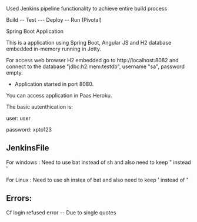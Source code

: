  Used Jenkins pipeline functionality to achieve entire build process
 
 Build -- Test --- Deploy -- Run (Pivotal)


Spring Boot Application

This is a application using Spring Boot, Angular JS and H2 database embedded in-memory running in Jetty.

For access web browser H2 embedded go to http://localhost:8082 and connect to the database "jdbc:h2:mem:testdb", username "sa", password empty.

- Application started in port 8080.

You can access application in Paas Heroku.

The basic autenthication is:

user: user

password: xpto123




JenkinsFile 
-----------
For windows : Need to use bat instead of sh and also need to keep " instead '

For Linux : Need to use sh instea of bat and also need to keep ' instead of "

Errors:
-----------
Cf login refused error -- Due to single quotes
